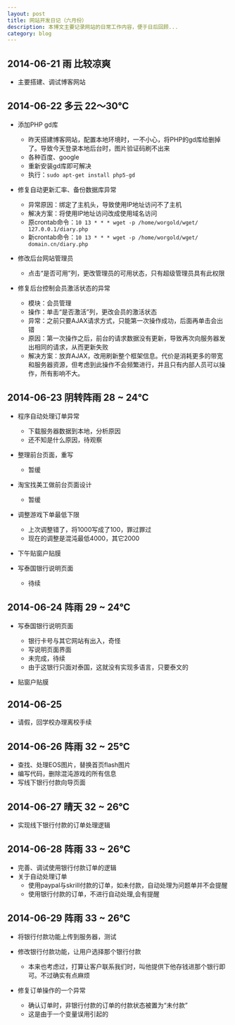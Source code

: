 ```yaml
---
layout: post
title: 网站开发日记（六月份）
description: 本博文主要记录网站的日常工作内容，便于日后回顾...
category: blog
---
```


## 2014-06-21 	雨 		比较凉爽

+	主要搭建、调试博客网站

## 2014-06-22 	多云 	22～30℃

+	添加PHP gd库
	*	昨天搭建博客网站，配置本地环境时，一不小心，将PHP的gd库给删掉了。导致今天登录本地后台时，图片验证码刷不出来
	*	各种百度、google
	*	重新安装gd库即可解决
	*	执行：`sudo apt-get install php5-gd`

+	修复自动更新汇率、备份数据库异常
	*	异常原因：绑定了主机头，导致使用IP地址访问不了主机
	*	解决方案：将使用IP地址访问改成使用域名访问
	*	原crontab命令：`10 13 * * * wget -p /home/worgold/wget/ 127.0.0.1/diary.php`
	*	新crontab命令：`10 13 * * * wget -p /home/worgold/wget/ domain.cn/diary.php`

+	修改后台网站管理员
	*	点击“是否可用”列，更改管理员的可用状态，只有超级管理员具有此权限

+	修复后台控制会员激活状态的异常
	*	模块：会员管理
	*	操作：单击“是否激活”列，更改会员的激活状态
	*	异常：之前只要AJAX请求方式，只能第一次操作成功，后面再单击会出错
	*	原因：第一次操作之后，前台的请求数据没有更新，导致再次向服务器发出相同的请求，从而更新失败
	*	解决方案：放弃AJAX，改用刷新整个框架信息。代价是消耗更多的带宽和服务器资源，但考虑到此操作不会频繁进行，并且只有内部人员可以操作，所有影响不大。

##	2014-06-23 	阴转阵雨 	28 ~ 24℃

+	程序自动处理订单异常
	*	下载服务器数据到本地，分析原因		
	*	还不知是什么原因，待观察

+	整理前台页面，重写
	*	暂缓

+	淘宝找美工做前台页面设计
	*	暂缓

+	调整游戏下单最低下限
	*	上次调整错了，将1000写成了100，罪过罪过
	*	现在的调整是混沌最低4000，其它2000

+	下午贴窗户贴膜
+	写泰国银行说明页面
	*	待续
	
##	2014-06-24 	阵雨	29 ~ 24℃

+	写泰国银行说明页面
	*	银行卡号与其它网站有出入，奇怪
	*	写说明页面界面
	*	未完成，待续
	*	由于这银行只面对泰国，这就没有实现多语言，只要泰文的

+	贴窗户贴膜

##	2014-06-25	

+	请假，回学校办理离校手续

##	2014-06-26	阵雨	32 ~ 25℃

+	查找、处理EOS图片，替换首页flash图片
+	编写代码，删除混沌游戏的所有信息
+	写线下银行付款向导页面

##	2014-06-27	晴天	32 ~ 26℃

+	实现线下银行付款的订单处理逻辑

##	2014-06-28	阵雨	33 ~ 26℃

+	完善、调试使用银行付款订单的逻辑
+	关于自动处理订单
	*	使用paypal与skrill付款的订单，如未付款，自动处理为问题单并不会提醒
	*	使用银行付款的订单，不进行自动处理,会有提醒

##	2014-06-29	阵雨	33 ~ 26℃

+	将银行付款功能上传到服务器，测试
+	修改银行付款功能，让用户选择那个银行付款
	*	本来也考虑过，打算让客户联系我们时，叫他提供下他存钱进那个银行即可。不过确实有点麻烦

+	修复订单操作的一个异常
	*	确认订单时，非银行付款的订单的付款状态被置为“未付款”
	*	这是由于一个变量误用引起的

